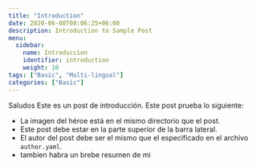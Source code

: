 ```yaml
---
title: "Introduction"
date: 2020-06-08T08:06:25+06:00
description: Introduction to Sample Post
menu:
  sidebar:
    name: Introduccion
    identifier: introduction
    weight: 10
tags: ["Basic", "Multi-lingual"]
categories: ["Basic"]
---
```


Saludos Este es un post de introducción. Este post prueba lo siguiente:

- La imagen del héroe está en el mismo directorio que el post.
- Este post debe estar en la parte superior de la barra lateral.
- El autor del post debe ser el mismo que el especificado en el archivo `author.yaml`.
- tambien habra un brebe resumen de mi
